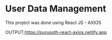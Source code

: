 # User Data Management
This project was done using React JS - AXIOS

OUTPUT;https://purusoth-react-axios.netlify.app


